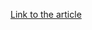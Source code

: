 [Link to the article](https://blog.eclecticiq.com/darkgate-opening-gates-for-financially-motivated-threat-actors)
